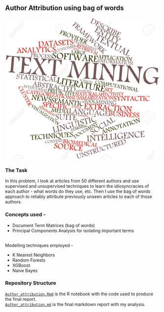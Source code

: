 ## Author Attribution using bag of words

![image](https://github.com/sagar-chadha/Coursework/blob/master/Repository_files/Text_Analytics/Author%20Attribution/author_attribution.jpg)

### The Task
In this problem, I look at articles from 50 different authors and use supervised and unsupervised techniques to learn the idiosyncracies of each author - what words do they use, etc. Then I use the bag of words approach to reliably attribute previously unseen articles to each of those authors. 

### Concepts used - 
* Document Term Matrices (bag of words)
* Principal Components Analysis for isolating important terms <br> <br>

Modelling techniques employed - 
* K Nearest Neighbors
* Random Forests
* XGBoost
* Naive Bayes

### Repository Structure
[`Author_attribution.Rmd`](https://github.com/sagar-chadha/Coursework/blob/master/Text_Analytics/Author_Attribution/Author_Attribution.Rmd) is the R notebook with the code used to produce the final report. <br>
[`Author_attribution.md`](https://github.com/sagar-chadha/Coursework/blob/master/Text_Analytics/Author_Attribution/Author_Attribution.md) is the final markdown report with my analysis.
